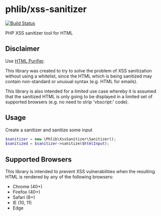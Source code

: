 # phlib/xss-sanitizer

[![Build Status](https://img.shields.io/travis/phlib/xss-sanitizer/master.svg?style=flat-square)](https://travis-ci.org/phlib/xss-sanitizer)

PHP XSS sanitizer tool for HTML

## Disclaimer

Use [HTML Purifier](http://htmlpurifier.org/).

This library was created to try to solve the problem of XSS sanitization without using a whitelist, since the HTML which is being sanitized may contain non-standard or unusual syntax (e.g. HTML for emails).

This library is also intended for a limited use case whereby it is assumed that the sanitized HTML is only going to be displayed in a limited set of supported browsers (e.g. no need to strip 'vbscript:' code).

## Usage

Create a sanitizer and sanitize some input

``` php
$sanitizer = new \Phlib\XssSanitizer\Sanitizer();
$sanitized = $sanitizer->sanitize($htmlInput);

```

## Supported Browsers

This library is intended to prevent XSS vulnerabilities when the resulting HTML is rendered by any of the following browsers:

* Chrome (40+)
* Firefox (40+)
* Safari (8+)
* IE (10, 11)
* Edge
